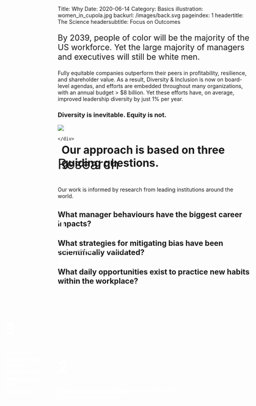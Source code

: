 Title: Why
Date: 2020-06-14
Category: Basics
illustration: women_in_cupola.jpg
backurl: /images/back.svg
pageindex: 1
headertitle: The Science
headersubtitle: Focus on Outcomes

<div class="row mt-4 mb-5 align-items-end">
    <div class="offset-lg-4 col-lg-8"><p class="main-title" style="font-size: 1.5em;">By 2039, people of color will be the majority of the US workforce. Yet the large majority of managers and executives will still be white men. </p>
    <p>Fully equitable companies outperform their peers in profitability, resilience, and shareholder value. As a result, Diversity & Inclusion is now on board-level agendas, and efforts are embedded throughout many organizations, with an annual budget > $8 billion. Yet these efforts have, on average, improved leadership diversity by just 1% per year.</p>
    <h3>Diversity is inevitable. Equity is not.</h3></div>
</div>

<div class="row mt-5">
    <div class="col-10 offset-1 align-content-end text-right" style="position: relative;">
        <div class="col-4" style="position: absolute; left: 10px; top: 10px;">
            <h1 class="main-title">Our approach is based on three guiding questions.</h1>
        </div>
        <div style="position: relative; color: white; font-weight: 700;">
            <img src="/images/eqresearch-venndiagram_900w.png"/>
            <div class="col-3 text-center" style="position: absolute; top: 180px; right: 320px;">
                <h1 style="font-size: 3em;">1</h1>
                <p>What manager behaviours have the biggest career impacts?</p>
            </div>
            <div class="col-3 text-center" style="position: absolute; top: 550px; right: 190px;">
                <h1 style="font-size: 3em;">2</h1>
                <p>What strategies for mitigating bias have been scientifically validated?</p>
            </div>
            <div class="col-3 text-center" style="position: absolute; top: 450px; right: 550px;">
                <h1 style="font-size: 3em;">3</h1>
                <p>What daily opportunities exist to practice new habits within the workplace?</p>
            </div>
        </div>

    </div>
</div>

<div class="row mt-5">
    <div class="col-12"><p class="main-title" style="font-size: 2.6em;">Research</p>
    <p>Our work is informed by research from leading institutions around the world.</p>
    </div>
</div>

<a name="impacts"> </a>
<div class="row mt-5">
    <div class="col-12">
        <h3 style="font-size: 1.4em; font-weight: 700;" class="blue-line">What manager behaviours have the biggest career impacts?</h3>
    </div>
</div>
<div class="row">
    <div class="col-11">
<script src="https://bibbase.org/show?bib=https%3A%2F%2Fapi.zotero.org%2Fgroups%2F2415300%2Fcollections%2F8B2BEAMV%2Fitems%3Fkey%3DeUrIaE5Bzzamvr6hMyJvkrC3%26format%3Dbibtex%26limit%3D100&jsonp=1&theme=simple"></script>
    </div>
</div>


<a name="strategies"> </a>
<div class="row mt-5">
    <div class="col-12">
    <h3  style="font-size: 1.4em; font-weight: 700;" class="blue-line">What strategies for mitigating bias have been scientifically validated?</h3>
    </div>
</div>
<div class="row">
    <div class="col-11">
<script src="https://bibbase.org/show?bib=https%3A%2F%2Fapi.zotero.org%2Fgroups%2F2415300%2Fcollections%2FUZM22EUR%2Fitems%3Fkey%3DeUrIaE5Bzzamvr6hMyJvkrC3%26format%3Dbibtex%26limit%3D100&jsonp=1&theme=simple"></script>
    </div>
</div>

<a name="moments"> </a>
<div class="row mt-5">
    <div class="col-12">
    <h3  style="font-size: 1.4em; font-weight: 700;" class="blue-line">What daily opportunities exist to practice new habits within the workplace?</h3>
    </div>
</div>
<div class="row mb-5">
    <div class="col-11">
<script src="https://bibbase.org/show?bib=https%3A%2F%2Fapi.zotero.org%2Fgroups%2F2415300%2Fcollections%2FHDKHF5AU%2Fitems%3Fkey%3DeUrIaE5Bzzamvr6hMyJvkrC3%26format%3Dbibtex%26limit%3D100&jsonp=1&theme=simple"></script>
    </div>
</div>

